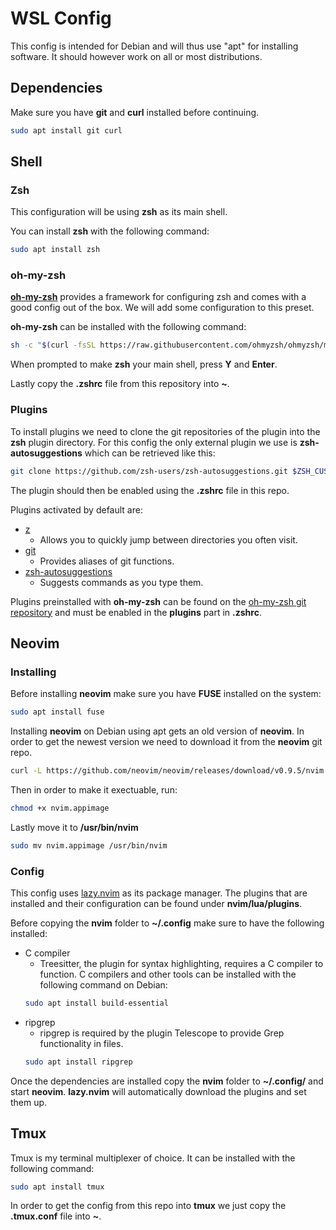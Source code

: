# WSL Config

This config is intended for Debian and will thus use "apt" for installing software.
It should however work on all or most distributions.

## Dependencies
Make sure you have **git** and **curl** installed before continuing.
```zsh
sudo apt install git curl
```
## Shell
### Zsh
This configuration will be using **zsh** as its main shell.

You can install **zsh** with the following command:
```zsh
sudo apt install zsh
```

### oh-my-zsh
**[oh-my-zsh](https://ohmyz.sh/)** provides a framework for configuring zsh and comes with a good config out of the box.
We will add some configuration to this preset.

**oh-my-zsh** can be installed with the following command:
```zsh
sh -c "$(curl -fsSL https://raw.githubusercontent.com/ohmyzsh/ohmyzsh/master/tools/install.sh)"
```
When prompted to make **zsh** your main shell, press **Y** and **Enter**.

Lastly copy the **.zshrc** file from this repository into **~**.

### Plugins
To install plugins we need to clone the git repositories of the plugin into the **zsh** plugin directory.
For this config the only external plugin we use is **zsh-autosuggestions** which can be retrieved like this:
```zsh
git clone https://github.com/zsh-users/zsh-autosuggestions.git $ZSH_CUSTOM/plugins/zsh-autosuggestions
```
The plugin should then be enabled using the **.zshrc** file in this repo.

Plugins activated by default are:
* [z](https://github.com/agkozak/zsh-z)
    * Allows you to quickly jump between directories you often visit.
* [git](https://github.com/ohmyzsh/ohmyzsh/tree/master/plugins/git) 
    * Provides aliases of git functions.
* [zsh-autosuggestions](https://github.com/zsh-users/zsh-autosuggestions)
    * Suggests commands as you type them.

Plugins preinstalled with **oh-my-zsh** can be found on the [oh-my-zsh git repository](https://github.com/ohmyzsh/ohmyzsh/tree/master/plugins) and must be enabled in the **plugins** part in **.zshrc**.

## Neovim
### Installing
Before installing **neovim** make sure you have **FUSE** installed on the system:
```zsh
sudo apt install fuse
```

Installing **neovim** on Debian using apt gets an old version of **neovim**.
In order to get the newest version we need to download it from the **neovim** git repo.
```zsh
curl -L https://github.com/neovim/neovim/releases/download/v0.9.5/nvim.appimage -o nvim.appimage
```
Then in order to make it exectuable, run:
```zsh
chmod +x nvim.appimage
```
Lastly move it to **/usr/bin/nvim**
```zsh
sudo mv nvim.appimage /usr/bin/nvim
```

### Config
This config uses [lazy.nvim](https://github.com/folke/lazy.nvim) as its package manager.
The plugins that are installed and their configuration can be found under **nvim/lua/plugins**.

Before copying the **nvim** folder to **~/.config** make sure to have the following installed:
* C compiler
    * Treesitter, the plugin for syntax highlighting, requires a C compiler to function.
    C compilers and other tools can be installed with the following command on Debian:
    ```zsh
    sudo apt install build-essential
    ```
* ripgrep
    * ripgrep is required by the plugin Telescope to provide Grep functionality in files.
    ```zsh
    sudo apt install ripgrep
    ```

Once the dependencies are installed copy the **nvim** folder to **~/.config/**
 and start **neovim**. **lazy.nvim** will automatically download the plugins and set them up.

## Tmux
Tmux is my terminal multiplexer of choice. It can be installed with the following command:
```zsh
sudo apt install tmux
```

In order to get the config from this repo into **tmux** we just copy the  **.tmux.conf** file into **~**.
